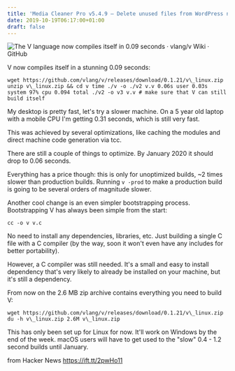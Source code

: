 ```yaml
---
title: 'Media Cleaner Pro v5.4.9 – Delete unused files from WordPress nulled'
date: 2019-10-19T06:17:00+01:00
draft: false
---
```


![](https://avatars1.githubusercontent.com/u/46413578?s=400&v=4 "The V language now compiles itself in 0.09 seconds · vlang/v Wiki · GitHub")  

V now compiles itself in a stunning 0.09 seconds:

```
wget https://github.com/vlang/v/releases/download/0.1.21/v\_linux.zip unzip v\_linux.zip && cd v time ./v -o ./v2 v.v 0.06s user 0.03s system 97% cpu 0.094 total ./v2 -o v3 v.v # make sure that V can still build itself
```

My desktop is pretty fast, let's try a slower machine. On a 5 year old laptop with a mobile CPU I'm getting 0.31 seconds, which is still very fast.

This was achieved by several optimizations, like caching the modules and direct machine code generation via tcc.

There are still a couple of things to optimize. By January 2020 it should drop to 0.06 seconds.

Everything has a price though: this is only for unoptimized builds, ~2 times slower than production builds. Running `v -prod` to make a production build is going to be several orders of magnitude slower.

Another cool change is an even simpler bootstrapping process. Bootstrapping V has always been simple from the start:

```
cc -o v v.c 
```

No need to install any dependencies, libraries, etc. Just building a single C file with a C compiler (by the way, soon it won't even have any includes for better portability).

However, a C compiler was still needed. It's a small and easy to install dependency that's very likely to already be installed on your machine, but it's still a dependency.

From now on the 2.6 MB zip archive contains everything you need to build V:

```
wget https://github.com/vlang/v/releases/download/0.1.21/v\_linux.zip du -h v\_linux.zip 2.6M v\_linux.zip
```

This has only been set up for Linux for now. It'll work on Windows by the end of the week. macOS users will have to get used to the "slow" 0.4 - 1.2 second builds until January.

  
  
from Hacker News https://ift.tt/2pwHo11